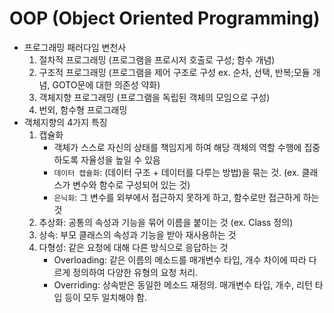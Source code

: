 # OOP (Object Oriented Programming)
- 프로그래밍 패러다임 변천사
    1. 절차적 프로그래밍 (프로그램을 프로시저 호출로 구성; 함수 개념)
    2. 구조적 프로그래밍 (프로그램을 제어 구조로 구성 ex. 순차, 선택, 반복;모듈 개념, GOTO문에 대한 의존성 약화)
    3. 객체지향 프로그래밍 (프로그램을 독립된 객체의 모임으로 구성)
    4. 번외, 함수형 프로그래밍
- 객체지향의 4가지 특징
    1. 캡슐화
        * 객체가 스스로 자신의 상태를 책임지게 하여 해당 객체의 역할 수행에 집중하도록 자율성을 높일 수 있음
        * `데이터 캡슐화`: (데이터 구조 + 데이터를 다루는 방법)을 묶는 것. (ex. 클래스가 변수와 함수로 구성되어 있는 것)
        * `은닉화`: 그 변수를 외부에서 접근하지 못하게 하고, 함수로만 접근하게 하는 것
    2. 추상화: 공통의 속성과 기능을 묶어 이름을 붙이는 것 (ex. Class 정의)
    3. 상속: 부모 클래스의 속성과 기능을 받아 재사용하는 것
    4. 다형성: 같은 요청에 대해 다른 방식으로 응답하는 것
        * Overloading: 같은 이름의 메소드를 매개변수 타입, 개수 차이에 따라 다르게 정의하여 다양한 유형의 요청 처리.
        * Overriding: 상속받은 동일한 메소드 재정의. 매개변수 타입, 개수, 리턴 타입 등이 모두 일치해야 함.